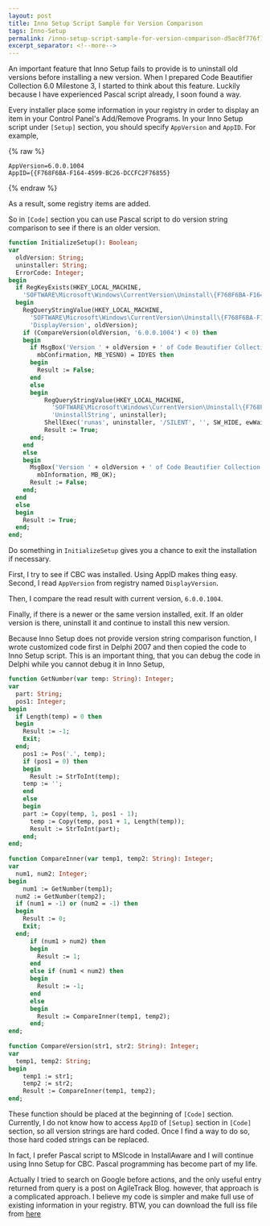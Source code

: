 ```yaml
---
layout: post
title: Inno Setup Script Sample for Version Comparison
tags: Inno-Setup
permalink: /inno-setup-script-sample-for-version-comparison-d5ac8f776f1d
excerpt_separator: <!--more-->
---
```

An important feature that Inno Setup fails to provide is to uninstall old versions before installing a new version. When I prepared Code Beautifier Collection 6.0 Milestone 3, I started to think about this feature. Luckily because I have experienced Pascal script already, I soon found a way.
<!--more-->

Every installer place some information in your registry in order to display an item in your Control Panel's Add/Remove Programs. In your Inno Setup script under `[Setup]` section, you should specify `AppVersion` and `AppID`. For example,

{% raw %}
``` text
AppVersion=6.0.0.1004
AppID={{F768F6BA-F164-4599-BC26-DCCFC2F76855}
```
{% endraw %}

As a result, some registry items are added.

So in `[Code]` section you can use Pascal script to do version string comparison to see if there is an older version.

``` pascal
function InitializeSetup(): Boolean;
var
  oldVersion: String;
  uninstaller: String;
  ErrorCode: Integer;
begin
  if RegKeyExists(HKEY_LOCAL_MACHINE,
    'SOFTWARE\Microsoft\Windows\CurrentVersion\Uninstall\{F768F6BA-F164-4599-BC26-DCCFC2F76855}_is1') then
  begin
    RegQueryStringValue(HKEY_LOCAL_MACHINE,
      'SOFTWARE\Microsoft\Windows\CurrentVersion\Uninstall\{F768F6BA-F164-4599-BC26-DCCFC2F76855}_is1',
      'DisplayVersion', oldVersion);
    if (CompareVersion(oldVersion, '6.0.0.1004') < 0) then
    begin
      if MsgBox('Version ' + oldVersion + ' of Code Beautifier Collection is already installed. Continue to use this old version?',
        mbConfirmation, MB_YESNO) = IDYES then
      begin
        Result := False;
      end
      else
      begin
          RegQueryStringValue(HKEY_LOCAL_MACHINE,
            'SOFTWARE\Microsoft\Windows\CurrentVersion\Uninstall\{F768F6BA-F164-4599-BC26-DCCFC2F76855}_is1',
            'UninstallString', uninstaller);
          ShellExec('runas', uninstaller, '/SILENT', '', SW_HIDE, ewWaitUntilTerminated, ErrorCode);
          Result := True;
      end;
    end
    else
    begin
      MsgBox('Version ' + oldVersion + ' of Code Beautifier Collection is already installed. This installer will exit.',
        mbInformation, MB_OK);
      Result := False;
    end;
  end
  else
  begin
    Result := True;
  end;
end;
```

Do something in `InitializeSetup` gives you a chance to exit the installation if necessary.

First, I try to see if CBC was installed. Using AppID makes thing easy.
Second, I read `AppVersion` from registry named `DisplayVersion`.

Then, I compare the read result with current version, `6.0.0.1004`.

Finally, if there is a newer or the same version installed, exit. If an older version is there, uninstall it and continue to install this new version.

Because Inno Setup does not provide version string comparison function, I wrote customized code first in Delphi 2007 and then copied the code to Inno Setup script. This is an important thing, that you can debug the code in Delphi while you cannot debug it in Inno Setup,

``` pascal
function GetNumber(var temp: String): Integer;
var
  part: String;
  pos1: Integer;
begin
  if Length(temp) = 0 then
  begin
    Result := -1;
    Exit;
  end;
    pos1 := Pos('.', temp);
    if (pos1 = 0) then
    begin
      Result := StrToInt(temp);
    temp := '';
    end
    else
    begin
    part := Copy(temp, 1, pos1 - 1);
      temp := Copy(temp, pos1 + 1, Length(temp));
      Result := StrToInt(part);
    end;
end;
 
function CompareInner(var temp1, temp2: String): Integer;
var
  num1, num2: Integer;
begin
    num1 := GetNumber(temp1);
  num2 := GetNumber(temp2);
  if (num1 = -1) or (num2 = -1) then
  begin
    Result := 0;
    Exit;
  end;
      if (num1 > num2) then
      begin
        Result := 1;
      end
      else if (num1 < num2) then
      begin
        Result := -1;
      end
      else
      begin
        Result := CompareInner(temp1, temp2);
      end;
end;
 
function CompareVersion(str1, str2: String): Integer;
var
  temp1, temp2: String;
begin
    temp1 := str1;
    temp2 := str2;
    Result := CompareInner(temp1, temp2);
end;
```

These function should be placed at the beginning of `[Code]` section.
Currently, I do not know how to access `AppID` of `[Setup]` section in `[Code]` section, so all version strings are hard coded. Once I find a way to do so, those hard coded strings can be replaced.

In fact, I prefer Pascal script to MSIcode in InstallAware and I will continue using Inno Setup for CBC. Pascal programming has become part of my life.

Actually I tried to search on Google before actions, and the only useful entry returned from query is a post on AgileTrack Blog. however, that approach is a complicated approach. I believe my code is simpler and make full use of existing information in your registry. BTW, you can download the full iss file from [here](https://github.com/lextudio/codebeautifiercollection/blob/master/setup/CBC2Exe.iss)
